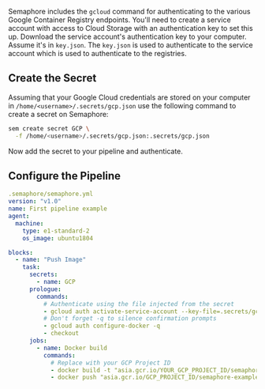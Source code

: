 Semaphore includes the `gcloud` command for authenticating to the
various Google Container Registry endpoints. You'll need to create a
service account with access to Cloud Storage with an authentication key
to set this up. Download the service account's authentication key to
your computer. Assume it's in `key.json`. The `key.json` is used to
authenticate to the service account which is used to authenticate to
the registries.

## Create the Secret

Assuming that your Google Cloud credentials are stored on your computer in
`/home/<username>/.secrets/gcp.json` use the following command to create a
secret on Semaphore:

``` bash
sem create secret GCP \
  -f /home/<username>/.secrets/gcp.json:.secrets/gcp.json
```

Now add the secret to your pipeline and authenticate.

## Configure the Pipeline

``` yaml
.semaphore/semaphore.yml
version: "v1.0"
name: First pipeline example
agent:
  machine:
    type: e1-standard-2
    os_image: ubuntu1804

blocks:
  - name: "Push Image"
    task:
      secrets:
        - name: GCP
      prologue:
        commands:
          # Authenticate using the file injected from the secret
          - gcloud auth activate-service-account --key-file=.secrets/gcp.json
          # Don't forget -q to silence confirmation prompts
          - gcloud auth configure-docker -q
          - checkout
      jobs:
        - name: Docker build
          commands:
            # Replace with your GCP Project ID
            - docker build -t "asia.gcr.io/YOUR_GCP_PROJECT_ID/semaphore-example:${SEMAPHORE_GIT_SHA:0:7}" .
            - docker push "asia.gcr.io/GCP_PROJECT_ID/semaphore-example:${SEMAPHORE_GIT_SHA:0:7}"
```
